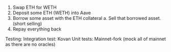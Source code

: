 1. Swap ETH for WETH
2. Deposit some ETH (WETH) into Aave
3. Borrow some asset with the ETH collateral
    a. Sell that borrowed asset. (short selling)
4. Repay everything back

Testing:
    Integration test: Kovan
    Unit tests: Mainnet-fork (mock all of mainnet as there are no oracles)